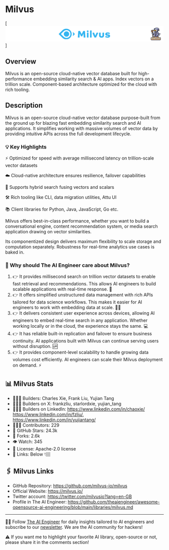 # Milvus
[![The AI Engineer presents Milvus](milvus_1920x192.png)]
## Overview
Milvus is an open-source cloud-native vector database built for high-performance embedding similarity search & AI apps. Index vectors on a trillion scale. Component-based architecture optimized for the cloud with rich tooling.

## Description

Milvus is an open-source cloud-native vector database purpose-built from the ground up for blazing fast embedding similarity search and AI applications. It simplifies working with massive volumes of vector data by providing intuitive APIs across the full development lifecycle.

### 💡 Key Highlights

⚡️ Optimized for speed with average millisecond latency on trillion-scale vector datasets

☁️ Cloud-native architecture ensures resilience, failover capabilities

🔎 Supports hybrid search fusing vectors and scalars

🛠️ Rich tooling like CLI, data migration utilities, Attu UI

📚 Client libraries for Python, Java, JavaScript, Go etc.

Milvus offers best-in-class performance, whether you want to build a conversational engine, content recommendation system, or media search application drawing on vector similarities.

Its componentized design delivers maximum flexibility to scale storage and computation separately. Robustness for real-time analytics use cases is baked in.

### 🤔 Why should The AI Engineer care about Milvus?
1. 👉 It provides millisecond search on trillion vector datasets to enable fast retrieval and recommendations. This allows AI engineers to build scalable applications with real-time response. 🚀
2. 👉 It offers simplified unstructured data management with rich APIs tailored for data science workflows. This makes it easier for AI engineers to work with embedding data at scale. 🧑‍💻
3. 👉 It delivers consistent user experience across devices, allowing AI engineers to embed real-time search in any application. Whether working locally or in the cloud, the experience stays the same. 💻
4. 👉 It has reliable built-in replication and failover to ensure business continuity. AI applications built with Milvus can continue serving users without disruption. 🆙
5. 👉 It provides component-level scalability to handle growing data volumes cost efficiently. AI engineers can scale their Milvus deployment on demand. ⚡️

## 📊 Milvus Stats
* 👷🏽‍♀️ Builders: Charles Xie, Frank Liu, Yujian Tang
* 👩🏽‍🏭 Builders on X: frankzliu, starlordxie, yujian_tang
* 👩🏽‍💼 Builders on LinkedIn: https://www.linkedin.com/in/chaoxie/ https://www.linkedin.com/in/fzliu/, https://www.linkedin.com/in/yujiantang/
* 👩🏽‍💻 Contributors: 229
* 💫 GitHub Stars: 24.3k
* 🍴 Forks: 2.6k
* 👁️ Watch: 345
* 🪪 License: Apache-2.0 license
* 🔗 Links: Below 👇🏽

## 🖇️ Milvus Links
* GitHub Repository: https://github.com/milvus-io/milvus
* Official Website: https://milvus.io/
* Twitter account: https://twitter.com/milvusio?lang=en-GB
* Profile in The AI Engineer: https://github.com/theaiengineer/awesome-opensource-ai-engineering/blob/main/libraries/milvus.md

---
🧙🏽 Follow [The AI Engineer](https://www.linkedin.com/company/theaiengineer/) for daily insights tailored to AI engineers and subscribe to our [newsletter](http://theaiengineerco.substack.com). We are the AI community for hackers!

⚠️ If you want me to highlight your favorite AI library, open-source or not, please share it in the comments section!


